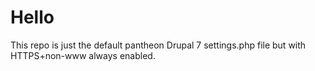# Hello
This repo is just the default pantheon Drupal 7 settings.php file but with HTTPS+non-www always enabled.

